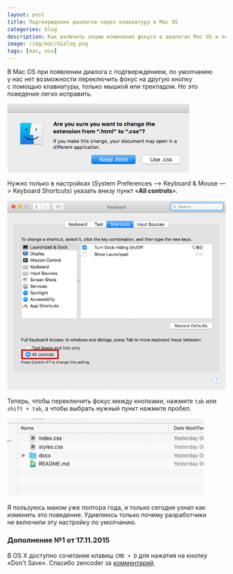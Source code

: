 ```yaml
---
layout: post
title: Подтверждение диалогов через клавиатуру в Mac OS
categories: blog
description: Как включить опцию изменения фокуса в диалогах Mac OS и подтверждать их с клавиатуры.
image: /img/mac/dialog.png
tags: [mac, osx]
---
```


В Mac OS при появлении диалога с подтверждением, по умолчанию у нас нет возможности переключить фокус на другую кнопку с помощью клавиатуры, только мышкой или трекпадом. Но это поведение легко исправить.

[![Mac OS диалог подтверждения](/img/mac/dialog.png)](/img/mac/dialog.png)

<!-- more -->

Нужно только в настройках (System Preferences —> Keyboard & Mouse —> Keyboard Shortcuts) указать внизу пункт «__All controls__».

[![Mac OS окно настроек клавиатуры](/img/mac/preferences.png)](/img/mac/preferences.png)

Теперь, чтобы переключить фокус между кнопками, нажмите `tab` или `shift + tab`, а чтобы выбрать нужный пункт нажмите пробел.

[![Mac OS — смена расширения файла через клавиатуру](/img/mac/dialog.gif)](/img/mac/dialog.gif)

Я пользуюсь маком уже полтора года, и только сегодня узнал как изменить это поведение. Удивляюсь только почему разработчики не включили эту настройку по умолчанию.

### Дополнение №1 от 17.11.2015

В OS X доступно сочетание клавиш `CMD + D` для нажатия на кнопку «Don't Save». Спасибо zencoder за [комментарий](https://disqus.com/home/discussion/ymatuhin/mac_os_95/#comment-2364464096).
